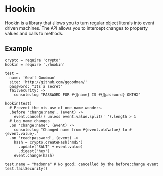 Hookin
======

Hookin is a library that allows you to turn regular object literals into event
driven machines. The API allows you to intercept changes to property values
and calls to methods.

## Example

```coffee-script
crypto = require 'crypto'
hookin = require './hookin'

test = 
  name: 'Geoff Goodman'
  site: 'http://github.com/ggoodman/'
  password: "Its a secret"
  failSecurity: ->
    console.log "PASSWORD FOR #{@name} IS #{@password} OKTHX"

hookin(test)
  # Prevent the mis-use of one-name wonders.
  .before 'change:name', (event) ->
    event.cancel() unless event.value.split(' ').length > 1
  # Log name changes
  .on 'change:name', (event) ->
    console.log "Changed name from #{event.oldValue} to #{event.value}."
  .on 'read:password', (event) ->
    hash = crypto.createHash('md5')
      .update("SALT" + event.value)
      .digest('hex')
    event.change(hash)

test.name = "Madonna" # No good; cancelled by the before:change event
test.failSecurity()
```